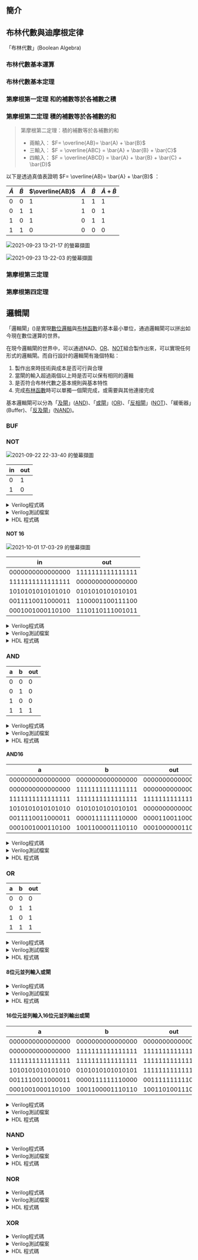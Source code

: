 ## 簡介
## 布林代數與迪摩根定律
「布林代數」(Boolean Algebra)

### 布林代數基本運算
### 布林代數基本定理
### 第摩根第一定理 和的補數等於各補數之積
### 第摩根第二定理 積的補數等於各補數的和

> 第摩根第二定理：積的補數等於各補數的和
>
> - 兩輸入： $`F= \overline{AB}= \bar{A} + \bar{B}`$  
> - 三輸入： $`F = \overline{ABC} = \bar{A} + \bar{B} + \bar{C}`$
> - 四輸入： $`F = \overline{ABCD} = \bar{A} + \bar{B} + \bar{C} + \bar{D}`$

以下是透過真值表證明 $`F= \overline{AB}= \bar{A} + \bar{B}`$ ：

| $`\bar{A}`$ | $`\bar{B}`$ | $`\overline{AB}`$ | $`\bar{A}`$ | $`\bar{B}`$ | $`\bar{A} + \bar{B}`$ |
| --------- | --------- | --------------- | --------- | --------- | ------------------- |
| 0         | 0         | 1               | 1         | 1         | 1                   |
| 0         | 1         | 1               | 1         | 0         | 1                   |
| 1         | 0         | 1               | 0         | 1         | 1                   |
| 1         | 1         | 0               | 0         | 0         | 0                   |

![2021-09-23 13-21-17 的螢幕擷圖](https://i.imgur.com/wco4VbT.png)

![2021-09-23 13-22-03 的螢幕擷圖](https://i.imgur.com/XRri26m.png)

### 第摩根第三定理

### 第摩根第四定理

## 邏輯閘
「邏輯閘」()是實現[數位邏輯](/docs/knowledge-network-database-repository/數位邏輯.md)與[布林函數](/docs/knowledge-network-database-repository/布林函數.md)的基本最小單位，通過邏輯閘可以拼出如今現在數位運算的世界。

在現今邏輯閘的世界中，可以通過NAD、[OR](/docs/knowledge-network-database-repository/OR.md)、[NOT](/docs/knowledge-network-database-repository/NOT.md)組合製作出來，可以實現任何形式的邏輯閘。而自行設計的邏輯閘有幾個特點：

1. 製作出來時技術與成本是否可行與合理
2. 當閘的輸入超過兩個以上時是否可以保有相同的邏輯
3. 是否符合布林代數之基本規則與基本特性
4. 完成[布林函數](/docs/knowledge-network-database-repository/布林函數.md)時可以單獨一個閘完成，或需要與其他連接完成

基本邏輯閘可以分為「[及閘](/docs/knowledge-network-database-repository/及閘.md)」([AND](/docs/knowledge-network-database-repository/AND.md))、「[或閘](/docs/knowledge-network-database-repository/或閘.md)」([OR](/docs/knowledge-network-database-repository/OR.md))、「[反相閘](/docs/knowledge-network-database-repository/反相閘.md)」([NOT](/docs/knowledge-network-database-repository/NOT.md))、「緩衝器」(Buffer)、「[反及閘](/docs/knowledge-network-database-repository/反及閘.md)」([NAND](/docs/knowledge-network-database-repository/NAND.md))。

### BUF

### NOT
![2021-09-22 22-33-40 的螢幕擷圖](https://i.imgur.com/c4b25gu.png)

| in  | out |
| --- | --- |
| 0   | 1   |
| 1   | 0   |

<details>
<summary>Verilog程式碼</summary>

```verilog
module nand_and (in, out);
  input in;
  output out;

  assign out = ~in;

endmodule // nand_and

```
</details>

<details>
<summary>Verilog測試檔案</summary>

```verilog
```
</details>

<details>
<summary>HDL 程式碼</summary>

```hdl
// This file is part of www.nand2tetris.org
// and the book "The Elements of Computing Systems"
// by Nisan and Schocken, MIT Press.
// File name: projects/01/Not.hdl

/**
 * Not gate:
 * out = not in
 */

CHIP Not {
    IN in;
    OUT out;

    PARTS:
    // Put your code here:
    Not(in=in, out=out);
}
```
</details>

#### NOT 16

![2021-10-01 17-03-29 的螢幕擷圖](https://i.imgur.com/RfBf5IQ.png)

| in               | out              |
| ---------------- | ---------------- |
| 0000000000000000 | 1111111111111111 |
| 1111111111111111 | 0000000000000000 |
| 1010101010101010 | 0101010101010101 |
| 0011110011000011 | 1100001100111100 |
| 0001001000110100 | 1110110111001011 |

<details>
<summary>Verilog程式碼</summary>

```verilog
module nand_and (a, b, out);
  input [0:15] a, b;
  output [0:15] out;
  wire [0:15] nand1_out, nand2_out, nand3_out;

  assign nand1_out = ~(a & b);
  assign nand2_out = ~(nand1_out & a);
  assign nand3_out = ~(nand1_out & b);
  assign out = ~(nand2_out & nand3_out);

endmodule // nand_and
```
</details>

<details>
<summary>Verilog測試檔案</summary>

```verilog
```
</details>

<details>
<summary>HDL 程式碼</summary>

```hdl
// This file is part of www.nand2tetris.org
// and the book "The Elements of Computing Systems"
// by Nisan and Schocken, MIT Press.
// File name: projects/01/Not16.hdl

/**
 * 16-bit Not:
 * for i=0..15: out[i] = not in[i]
 */

CHIP Not16 {
    IN in[16];
    OUT out[16];

    PARTS:
      Not(in=in[0], out=out[0]);
      Not(in=in[1], out=out[1]);
      Not(in=in[2], out=out[2]);
      Not(in=in[3], out=out[3]);
      Not(in=in[4], out=out[4]);
      Not(in=in[5], out=out[5]);
      Not(in=in[6], out=out[6]);
      Not(in=in[7], out=out[7]);
      Not(in=in[8], out=out[8]);
      Not(in=in[9], out=out[9]);
      Not(in=in[10], out=out[10]);
      Not(in=in[11], out=out[11]);
      Not(in=in[12], out=out[12]);
      Not(in=in[13], out=out[13]);
      Not(in=in[14], out=out[14]);
      Not(in=in[15], out=out[15]);
    // Put your code here:
}

```
</details>

### AND

| a   | b   | out |
| --- | --- | --- |
| 0   | 0   | 0   |
| 0   | 1   | 0   |
| 1   | 0   | 0   |
| 1   | 1   | 1   |

<details>
<summary>Verilog程式碼</summary>

```verilog
```
</details>

<details>
<summary>Verilog測試檔案</summary>

```verilog
```
</details>

<details>
<summary>HDL 程式碼</summary>

```hdl
// This file is part of www.nand2tetris.org
// and the book "The Elements of Computing Systems"
// by Nisan and Schocken, MIT Press.
// File name: projects/01/And.hdl

/**
 * And gate:
 * out = 1 if (a == 1 and b == 1)
 *       0 otherwise
 */

CHIP And {
    IN a, b;
    OUT out;

    PARTS:
        Nand(a=a, b=b, out=ab);
        Not(in=ab, out=out);
}

```
</details>

#### AND16

| a                | b                | out              |
| ---------------- | ---------------- | ---------------- |
| 0000000000000000 | 0000000000000000 | 0000000000000000 |
| 0000000000000000 | 1111111111111111 | 0000000000000000 |
| 1111111111111111 | 1111111111111111 | 1111111111111111 |
| 1010101010101010 | 0101010101010101 | 0000000000000000 |
| 0011110011000011 | 0000111111110000 | 0000110011000000 |
| 0001001000110100 | 1001100001110110 | 0001000000110100 |

<details>
<summary>Verilog程式碼</summary>

```verilog
```
</details>

<details>
<summary>Verilog測試檔案</summary>

```verilog
```
</details>

<details>
<summary>HDL 程式碼</summary>

```hdl
// This file is part of www.nand2tetris.org
// and the book "The Elements of Computing Systems"
// by Nisan and Schocken, MIT Press.
// File name: projects/01/And16.hdl

/**
 * 16-bit bitwise And:
 * for i = 0..15: out[i] = (a[i] and b[i])
 */

CHIP And16 {
    IN a[16], b[16];
    OUT out[16];

    PARTS:
    // Put your code here:
      And(a=a[0], b=b[0], out=out[0]);
      And(a=a[1], b=b[1], out=out[1]);
      And(a=a[2], b=b[2], out=out[2]);
      And(a=a[3], b=b[3], out=out[3]);
      And(a=a[4], b=b[4], out=out[4]);
      And(a=a[5], b=b[5], out=out[5]);
      And(a=a[6], b=b[6], out=out[6]);
      And(a=a[7], b=b[7], out=out[7]);
      And(a=a[8], b=b[8], out=out[8]);
      And(a=a[9], b=b[9], out=out[9]);
      And(a=a[10], b=b[10], out=out[10]);
      And(a=a[11], b=b[11], out=out[11]);
      And(a=a[12], b=b[12], out=out[12]);
      And(a=a[13], b=b[13], out=out[13]);
      And(a=a[14], b=b[14], out=out[14]);
      And(a=a[15], b=b[15], out=out[15]);
}

```
</details>

### OR

| a   | b   | out |
| --- | --- | --- |
| 0   | 0   | 0   |
| 0   | 1   | 1   |
| 1   | 0   | 1   |
| 1   | 1   | 1   |

<details>
<summary>Verilog程式碼</summary>

```verilog
```
</details>

<details>
<summary>Verilog測試檔案</summary>

```verilog
```
</details>

<details>
<summary>HDL 程式碼</summary>

```hdl
// This file is part of www.nand2tetris.org
// and the book "The Elements of Computing Systems"
// by Nisan and Schocken, MIT Press.
// File name: projects/01/Or.hdl

 /**
 * Or gate:
 * out = 1 if (a == 1 or b == 1)
 *       0 otherwise
 */

CHIP Or {
    IN a, b;
    OUT out;

    PARTS:
    Not(in=a, out=abar);
    Not(in=b, out=bbar);
    Nand(a=abar, b=bbar, out=out);
}

```
</details>

#### 8位元並列輸入或閘



<details>
<summary>Verilog程式碼</summary>

```verilog
```
</details>

<details>
<summary>Verilog測試檔案</summary>

```verilog
```
</details>

<details>
<summary>HDL 程式碼</summary>

```hdl
// This file is part of www.nand2tetris.org
// and the book "The Elements of Computing Systems"
// by Nisan and Schocken, MIT Press.
// File name: projects/01/Or8Way.hdl

/**
 * 8-way Or:
 * out = (in[0] or in[1] or ... or in[7])
 */

CHIP Or8Way {
    IN in[8];
    OUT out;

    PARTS:
    Or(a=in[0], b=in[1], out=out1);
    Or(a=in[2], b=in[3], out=out2);
    Or(a=in[4], b=in[5], out=out3);
    Or(a=in[6], b=in[7], out=out4);
    Or(a=out1, b=out2, out=out5);
    Or(a=out3, b=out4, out=out6);
    Or(a=out5, b=out6, out=out);
}

```
</details>

#### 16位元並列輸入16位元並列輸出或閘

| a                | b                | out              |
| ---------------- | ---------------- | ---------------- |
| 0000000000000000 | 0000000000000000 | 0000000000000000 |
| 0000000000000000 | 1111111111111111 | 1111111111111111 |
| 1111111111111111 | 1111111111111111 | 1111111111111111 |
| 1010101010101010 | 0101010101010101 | 1111111111111111 |
| 0011110011000011 | 0000111111110000 | 0011111111110011 |
| 0001001000110100 | 1001100001110110 | 1001101001110110 |

<details>
<summary>Verilog程式碼</summary>

```verilog
```
</details>

<details>
<summary>Verilog測試檔案</summary>

```verilog
```
</details>

<details>
<summary>HDL 程式碼</summary>

```hdl
// This file is part of www.nand2tetris.org
// and the book "The Elements of Computing Systems"
// by Nisan and Schocken, MIT Press.
// File name: projects/01/Or16.hdl

/**
 * 16-bit bitwise Or:
 * for i = 0..15 out[i] = (a[i] or b[i])
 */

CHIP Or16 {
    IN a[16], b[16];
    OUT out[16];

    PARTS:
      Or(a=a[0], b=b[0], out=out[0]);
      Or(a=a[1], b=b[1], out=out[1]);
      Or(a=a[2], b=b[2], out=out[2]);
      Or(a=a[3], b=b[3], out=out[3]);
      Or(a=a[4], b=b[4], out=out[4]);
      Or(a=a[5], b=b[5], out=out[5]);
      Or(a=a[6], b=b[6], out=out[6]);
      Or(a=a[7], b=b[7], out=out[7]);
      Or(a=a[8], b=b[8], out=out[8]);
      Or(a=a[9], b=b[9], out=out[9]);
      Or(a=a[10], b=b[10], out=out[10]);
      Or(a=a[11], b=b[11], out=out[11]);
      Or(a=a[12], b=b[12], out=out[12]);
      Or(a=a[13], b=b[13], out=out[13]);
      Or(a=a[14], b=b[14], out=out[14]);
      Or(a=a[15], b=b[15], out=out[15]);
    // Put your code here:
}

```
</details>

### NAND
<details>
<summary>Verilog程式碼</summary>

```verilog
```
</details>

<details>
<summary>Verilog測試檔案</summary>

```verilog
```
</details>

<details>
<summary>HDL 程式碼</summary>

```hdl
```
</details>

### NOR
<details>
<summary>Verilog程式碼</summary>

```verilog
```
</details>

<details>
<summary>Verilog測試檔案</summary>

```verilog
```
</details>

<details>
<summary>HDL 程式碼</summary>

```hdl
```
</details>

### XOR
<details>
<summary>Verilog程式碼</summary>

```verilog
```
</details>

<details>
<summary>Verilog測試檔案</summary>

```verilog
```
</details>

<details>
<summary>HDL 程式碼</summary>

```hdl
```
</details>
